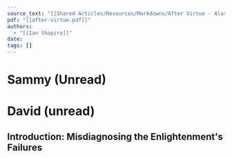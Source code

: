 ```yaml
---
source_text: "[[Shared Articles/Resources/Markdowns/After Virtue - Alasdair MacIntyre]]"
pdf: "[[after-virtue.pdf]]"
authors:
  - "[[Ian Shapiro]]"
date: 
tags: []
---
```

# Sammy (Unread)

# David (unread)

## Introduction: Misdiagnosing the Enlightenment's Failures



